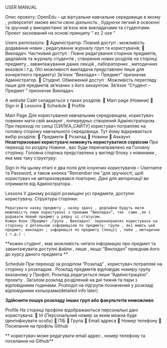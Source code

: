 USER MANUAL

Опис проекту:
	 OpenEdu – це віртуальне навчальне середовище в якому ,  університет зможе вести свою діяльність , будуючи легкий в освоєнні та зручний у використанні зв’язок між викладачами та студентами. Проект заснований на основі принципу “ ez 2 use “ 


Users permissions:
	Адміністратор. Повний доступ : можливість додавання новин ; 				редагування  журналу груп та користувачів;
	Викладач. Частковий доступ : Повне редагування сторінок предметів,  			дедлайнів та журналу студентів ; створення нових розділів на 		сторінці предмету ,  завантажування даних лекцій , 				лабораторних , методичних вказівок і т.д. (Усі можливості 			викладача представлені лише для конкретного предмету) 			Зв’язок “Викладач – Предмет” призначає Адміністратор.
	Студент. Обмежений доступ : Можливість перегляду лише для предметів 		зв’язаних з його аккаунтом. Зв’язок “Студент – Предмет ” 			призначає 	Викладач.


A website
Сайт складається з таких розділів:
	Main page (Новини)
	Sign in
	Lessons
	Schedule
	Profile

Main Page
Для  користування навчальним середовищем, користувач повинен мати свій аккаунт , попередньо створений Адміністратором. При переході по силці  [СИЛКА_САЙТУ] користувач потрапляє на головну сторінку навчального середовища. Тут йому відкривається вибір розділів:
	Предмети
	Розклад
	Новини 
	Аккаунт
**Неавторизовані користувачі неможуть користуватися сервісом**
При переході по розділу Новини , вас буде перенаправлено на Головну сторінку. Головна сторінка представлена у вигляді блоку з новинами , яка має таку структуру:









Sign in
На цьому  етапі є два поля для існуючих користувачів – Username та Password, а також кнопка “Remember me ”для зручності, щоб користувач не авторизовувався повторно. Дані для авторизації  ви отримаєте від Адміністратора .


Lessons
	У даному розіділі розміщені усі предмети, доступні користувачу.
Структура сторінки:





	
	Редагувати назву предмету , назву здачі , дедлайни будуть мати можливість лише користувачі з правами “Викладач”, так  само ,як і додавати Новий предмет у рядку зі статусом. 
	Кожен блок (Предмет ,Група , Викладач)  перенаправляє користувача на сторінку з детальною інформацією по предмету: групи , які мають цей предмет; викладач ; інформація по предмету (лекції , лаби , методички і т.д.) :
	








**кожен студент , має можливість читати інформацію про предмет та завантажувати доступні файли , лише , якщо “Викладач” приєднав його до курсу даного предмета **



Schedule
	При переході за розділом “Розклад” , користувач потрапляє на сторінку з розкладом . Розклад предметів відповідає номеру групу вказаному у Профілі. 
	Розклад редагується лише “Адміністрацією” проекту . 
	Загалом розклад розділений на дні тижня та пари з відповідними годинами. Розподіл на підгрупи позначений у розкладі відповідними кольорами(detailed info later)


**Здійснити пошук розкладу інших груп або факультетів неможливо**



Profile
 На сторінці профілю відображаються персональні дані користувача:
	Id (Персональний номер за яким можна буде ідентифікувати особу)
	ПІБ
	Група
	Email адреса
	Номер телефону
	Посилання на профіль Github

** користувач може редагувати email адрес , номер телефону  та посилання на Github**
